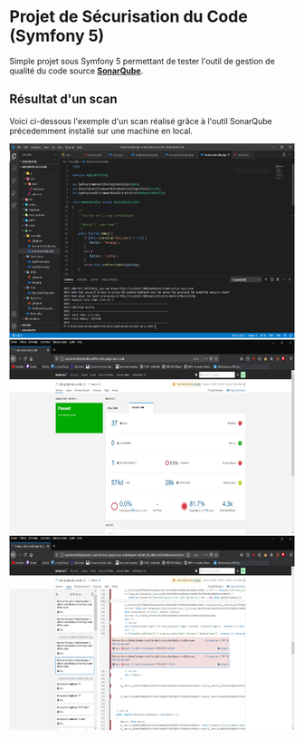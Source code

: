 # Projet de Sécurisation du Code (Symfony 5)

Simple projet sous Symfony 5 permettant de tester l'outil de gestion de qualité du code source <b>[SonarQube](https://www.sonarqube.org/)</b>.


## Résultat d'un scan

Voici ci-dessous l'exemple d'un scan réalisé grâce à l'outil SonarQube précedemment installé sur une machine en local.

<kbd><img width="640" height="343" src="assets/scan-1.png" /></kbd><br>
<kbd><img width="640" height="343" src="assets/scan-2.png" /></kbd><br>
<kbd><img width="640" height="343" src="assets/scan-3.png" /></kbd>
